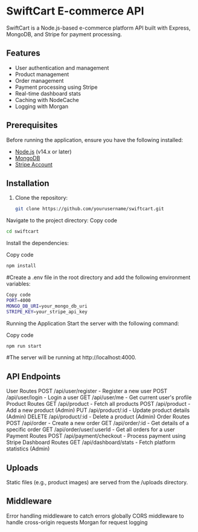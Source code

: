 # SwiftCart E-commerce API

SwiftCart is a Node.js-based e-commerce platform API built with Express, MongoDB, and Stripe for payment processing.

## Features

- User authentication and management
- Product management
- Order management
- Payment processing using Stripe
- Real-time dashboard stats
- Caching with NodeCache
- Logging with Morgan

## Prerequisites

Before running the application, ensure you have the following installed:

- [Node.js](https://nodejs.org/) (v14.x or later)
- [MongoDB](https://www.mongodb.com/)
- [Stripe Account](https://stripe.com/)

## Installation

1. Clone the repository:

   ```bash
   git clone https://github.com/yourusername/swiftcart.git
Navigate to the project directory:
Copy code
```bash
cd swiftcart
```
Install the dependencies:

Copy code
```bash
npm install
```
#Create a .env file in the root directory and add the following environment variables:

```bash
Copy code
PORT=4000
MONGO_DB_URI=your_mongo_db_uri
STRIPE_KEY=your_stripe_api_key
```
Running the Application
Start the server with the following command:

Copy code
```bash
npm run start
```
#The server will be running at http://localhost:4000.

## API Endpoints
User Routes
POST /api/user/register - Register a new user
POST /api/user/login - Login a user
GET /api/user/me - Get current user's profile
Product Routes
GET /api/product - Fetch all products
POST /api/product - Add a new product (Admin)
PUT /api/product/:id - Update product details (Admin)
DELETE /api/product/:id - Delete a product (Admin)
Order Routes
POST /api/order - Create a new order
GET /api/order/:id - Get details of a specific order
GET /api/order/user/:userId - Get all orders for a user
Payment Routes
POST /api/payment/checkout - Process payment using Stripe
Dashboard Routes
GET /api/dashboard/stats - Fetch platform statistics (Admin)


## Uploads
Static files (e.g., product images) are served from the /uploads directory.

## Middleware
Error handling middleware to catch errors globally
CORS middleware to handle cross-origin requests
Morgan for request logging


